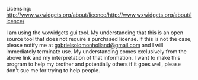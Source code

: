 Licensing: http://www.wxwidgets.org/about/licence/http://www.wxwidgets.org/about/licence/

I am using the wxwidgets gui tool. My understanding that this is an open source tool that does not require a purchased license. If this is not the case, please notify me at gabrielsolomonholland@gmail.com and I will immediately terminate use. My understanding comes exclusively from the above link and my interpretation of that information. I want to make this program to help my brother and potentially others if it goes well, please don't sue me for trying to help people.